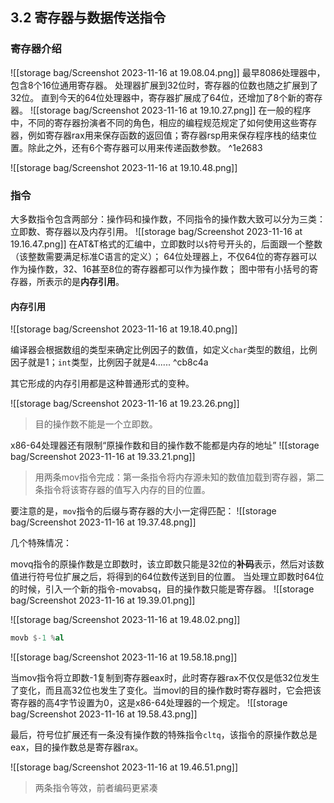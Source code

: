 ## 3.2 寄存器与数据传送指令
### 寄存器介绍
![[storage bag/Screenshot 2023-11-16 at 19.08.04.png]]
最早8086处理器中，包含8个16位通用寄存器。
处理器扩展到32位时，寄存器的位数也随之扩展到了32位。
直到今天的64位处理器中，寄存器扩展成了64位，还增加了8个新的寄存器。
![[storage bag/Screenshot 2023-11-16 at 19.10.27.png]]
在一般的程序中，不同的寄存器扮演者不同的角色，相应的编程规范规定了如何使用这些寄存器，例如寄存器rax用来保存函数的返回值；寄存器rsp用来保存程序栈的结束位置。除此之外，还有6个寄存器可以用来传递函数参数。 ^1e2683

![[storage bag/Screenshot 2023-11-16 at 19.10.48.png]] 

### 指令
大多数指令包含两部分：操作码和操作数，不同指令的操作数大致可以分为三类：立即数、寄存器以及内存引用。
![[storage bag/Screenshot 2023-11-16 at 19.16.47.png]]
在AT&T格式的汇编中，立即数时以`$`符号开头的，后面跟一个整数（该整数需要满足标准C语言的定义）；
64位处理器上，不仅64位的寄存器可以作为操作数，32、16甚至8位的寄存器都可以作为操作数；
图中带有小括号的寄存器，所表示的是**内存引用**。

#### 内存引用

![[storage bag/Screenshot 2023-11-16 at 19.18.40.png]]

编译器会根据数组的类型来确定比例因子的数值，如定义`char`类型的数组，比例因子就是1；`int`类型，比例因子就是4...... ^cb8c4a

其它形成的内存引用都是这种普通形式的变种。

![[storage bag/Screenshot 2023-11-16 at 19.23.26.png]]
> 目的操作数不能是一个立即数。

x86-64处理器还有限制“原操作数和目的操作数不能都是内存的地址”
![[storage bag/Screenshot 2023-11-16 at 19.33.21.png]]
>  用两条mov指令完成：第一条指令将内存源未知的数值加载到寄存器，第二条指令将该寄存器的值写入内存的目的位置。

要注意的是，`mov`指令的后缀与寄存器的大小一定得匹配：
![[storage bag/Screenshot 2023-11-16 at 19.37.48.png]]

几个特殊情况：

movq指令的原操作数是立即数时，该立即数只能是32位的**补码**表示，然后对该数值进行符号位扩展之后，将得到的64位数传送到目的位置。
当处理立即数时64位的时候，引入一个新的指令-movabsq，目的操作数只能是寄存器。
![[storage bag/Screenshot 2023-11-16 at 19.39.01.png]]

![[storage bag/Screenshot 2023-11-16 at 19.48.02.png]]

```asm
movb $-1 %al
```

![[storage bag/Screenshot 2023-11-16 at 19.58.18.png]]

当mov指令将立即数-1复制到寄存器eax时，此时寄存器rax不仅仅是低32位发生了变化，而且高32位也发生了变化。当movl的目的操作数时寄存器时，它会把该寄存器的高4字节设置为0，这是x86-64处理器的一个规定。
![[storage bag/Screenshot 2023-11-16 at 19.58.43.png]]

最后，符号位扩展还有一条没有操作数的特殊指令`cltq`，该指令的原操作数总是eax，目的操作数总是寄存器rax。

![[storage bag/Screenshot 2023-11-16 at 19.46.51.png]]
> 两条指令等效，前者编码更紧凑